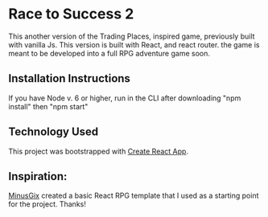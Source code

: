

# Race to Success 2

This  another version of the Trading Places, inspired game, previously built with vanilla Js.  This version is built with React, and react router.   the game is meant to be developed into a full RPG adventure game soon.

## Installation Instructions
If you have Node v. 6 or higher, run in the CLI after downloading
"npm install" then "npm start"

## Technology Used
This project was bootstrapped with [Create React App](https://github.com/facebookincubator/create-react-app).

## Inspiration:
[MinusGix](https://github.com/MinusGix/react-game) created a basic React RPG template that I used as a starting point for the project. Thanks!

